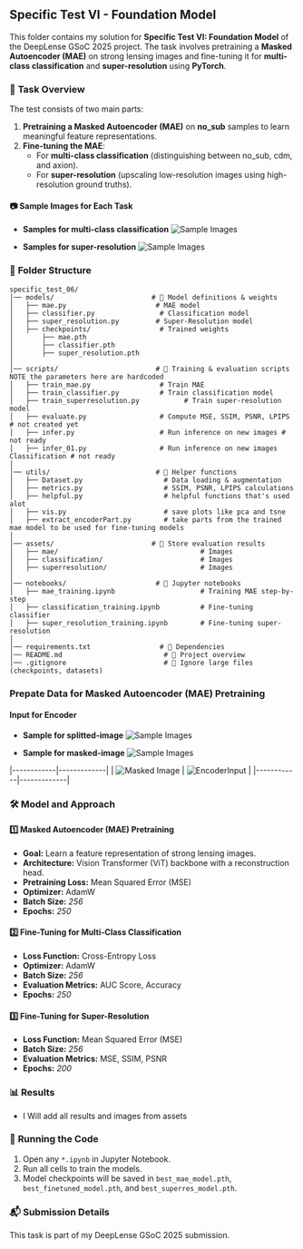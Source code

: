 ## **Specific Test VI - Foundation Model**  

This folder contains my solution for **Specific Test VI: Foundation Model** of the DeepLense GSoC 2025 project. The task involves pretraining a **Masked Autoencoder (MAE)** on strong lensing images and fine-tuning it for **multi-class classification** and **super-resolution** using **PyTorch**.  

### 📌 **Task Overview**  
The test consists of two main parts:  
1. **Pretraining a Masked Autoencoder (MAE)** on **no_sub** samples to learn meaningful feature representations.  
2. **Fine-tuning the MAE**:  
   - For **multi-class classification** (distinguishing between no_sub, cdm, and axion).  
   - For **super-resolution** (upscaling low-resolution images using high-resolution ground truths).  

#### 📷 Sample Images for Each Task
- **Samples for multi-class classification**
   ![Sample Images](assets/classification/classSample.png)
 
- **Samples for super-resolution**
   ![Sample Images](assets/superresolution/superRsample.png)

### 📂 **Folder Structure**  
```
specific_test_06/
│── models/                        # 📂 Model definitions & weights
│   ├── mae.py                      # MAE model
│   ├── classifier.py                # Classification model
│   ├── super_resolution.py         # Super-Resolution model
│   ├── checkpoints/                 # Trained weights
│       ├── mae.pth
│       ├── classifier.pth
│       ├── super_resolution.pth
│
│── scripts/                        # 📂 Training & evaluation scripts NOTE the parameters here are hardcoded
│   ├── train_mae.py                 # Train MAE
│   ├── train_classifier.py          # Train classification model
│   ├── train_superresolution.py           # Train super-resolution model
│   ├── evaluate.py                  # Compute MSE, SSIM, PSNR, LPIPS # not created yet
│   ├── infer.py                     # Run inference on new images # not ready
│   ├── infer_01.py                  # Run inference on new images Classification # not ready
│
│── utils/                          # 📂 Helper functions
│   ├── Dataset.py                    # Data loading & augmentation
│   ├── metrics.py                    # SSIM, PSNR, LPIPS calculations
│   ├── helpful.py                    # helpful functions that's used alot
│   ├── vis.py                        # save plots like pca and tsne
│   ├── extract_encoderPart.py        # take parts from the trained mae model to be used for fine-tuning models
│
│── assets/                        # 📂 Store evaluation results
│   ├── mae/                                   # Images
│   ├── classification/                        # Images
│   ├── superresolution/                       # Images
│
│── notebooks/                      # 📂 Jupyter notebooks
│   ├── mae_training.ipynb                     # Training MAE step-by-step
│   ├── classification_training.ipynb          # Fine-tuning classifier
│   ├── super_resolution_training.ipynb        # Fine-tuning super-resolution
│
│── requirements.txt                 # 📜 Dependencies
│── README.md                         # 📜 Project overview
│── .gitignore                        # 🚫 Ignore large files (checkpoints, datasets)
```

### **Prepate Data for Masked Autoencoder (MAE) Pretraining**  

#### **Input for Encoder**
- **Sample for splitted-image**
   ![Sample Images](assets/mae/splitted_image.png)

- **Sample for masked-image**
   ![Sample Images](assets/mae/masked_image.png)

|------------|-------------|
| ![Masked Image](assets/mae/masked_patches.png) | ![EncoderInput](assets/mae/visible_patches.png) |
|------------|-------------|


### 🛠 **Model and Approach**  
#### **1️⃣ Masked Autoencoder (MAE) Pretraining**
- **Goal:** Learn a feature representation of strong lensing images.  
- **Architecture:** Vision Transformer (ViT) backbone with a reconstruction head.  
- **Pretraining Loss:** Mean Squared Error (MSE)
- **Optimizer:** AdamW 
- **Batch Size:** *256*
- **Epochs:** *250*

#### **2️⃣ Fine-Tuning for Multi-Class Classification**
- **Loss Function:** Cross-Entropy Loss  
- **Optimizer:** AdamW 
- **Batch Size:** *256*
- **Evaluation Metrics:** AUC Score, Accuracy  
- **Epochs:** *250*

#### **3️⃣ Fine-Tuning for Super-Resolution**
- **Loss Function:** Mean Squared Error (MSE)
- **Batch Size:** *256*
- **Evaluation Metrics:** MSE, SSIM, PSNR  
- **Epochs:** *200*

### 📊 **Results**
- I Will add all results and images from assets 

### 🚀 **Running the Code**  
1. Open any `*.ipynb` in Jupyter Notebook.  
2. Run all cells to train the models.  
3. Model checkpoints will be saved in `best_mae_model.pth`, `best_finetuned_model.pth`, and `best_superres_model.pth`.  

### 📬 **Submission Details**  
This task is part of my DeepLense GSoC 2025 submission.